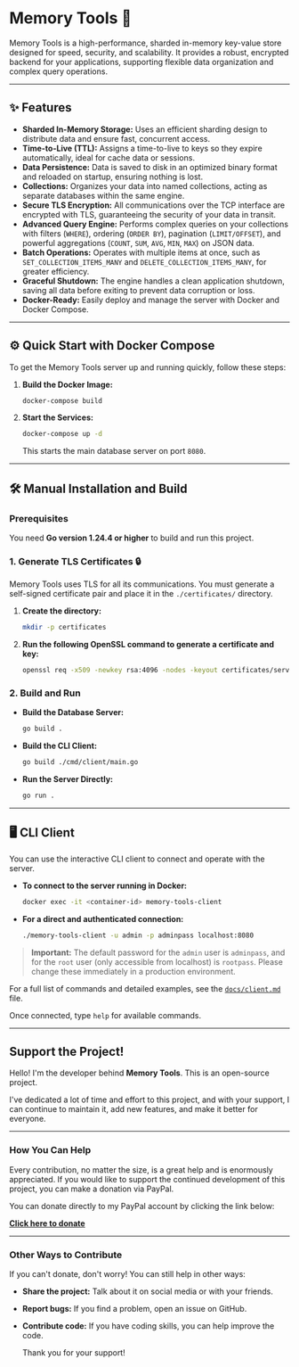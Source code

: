 # Memory Tools 🚀

Memory Tools is a high-performance, sharded in-memory key-value store designed for speed, security, and scalability. It provides a robust, encrypted backend for your applications, supporting flexible data organization and complex query operations.

---

## ✨ Features

- **Sharded In-Memory Storage:** Uses an efficient sharding design to distribute data and ensure fast, concurrent access.
- **Time-to-Live (TTL):** Assigns a time-to-live to keys so they expire automatically, ideal for cache data or sessions.
- **Data Persistence:** Data is saved to disk in an optimized binary format and reloaded on startup, ensuring nothing is lost.
- **Collections:** Organizes your data into named collections, acting as separate databases within the same engine.
- **Secure TLS Encryption:** All communications over the TCP interface are encrypted with TLS, guaranteeing the security of your data in transit.
- **Advanced Query Engine:** Performs complex queries on your collections with filters (`WHERE`), ordering (`ORDER BY`), pagination (`LIMIT/OFFSET`), and powerful aggregations (`COUNT`, `SUM`, `AVG`, `MIN`, `MAX`) on JSON data.
- **Batch Operations:** Operates with multiple items at once, such as `SET_COLLECTION_ITEMS_MANY` and `DELETE_COLLECTION_ITEMS_MANY`, for greater efficiency.
- **Graceful Shutdown:** The engine handles a clean application shutdown, saving all data before exiting to prevent data corruption or loss.
- **Docker-Ready:** Easily deploy and manage the server with Docker and Docker Compose.

---

## ⚙️ Quick Start with Docker Compose

To get the Memory Tools server up and running quickly, follow these steps:

1.  **Build the Docker Image:**

    ```bash
    docker-compose build
    ```

2.  **Start the Services:**

    ```bash
    docker-compose up -d
    ```

    This starts the main database server on port `8080`.

---

## 🛠️ Manual Installation and Build

### Prerequisites

You need **Go version 1.24.4 or higher** to build and run this project.

### 1. Generate TLS Certificates 🔒

Memory Tools uses TLS for all its communications. You must generate a self-signed certificate pair and place it in the `./certificates/` directory.

1.  **Create the directory:**

    ```bash
    mkdir -p certificates
    ```

2.  **Run the following OpenSSL command to generate a certificate and key:**

    ```bash
    openssl req -x509 -newkey rsa:4096 -nodes -keyout certificates/server.key -out certificates/server.crt -days 36500 -subj "/CN=localhost" -addext "subjectAltName = DNS:localhost,IP:127.0.0.1"
    ```

### 2. Build and Run

- **Build the Database Server:**

  ```bash
  go build .
  ```

- **Build the CLI Client:**

  ```bash
  go build ./cmd/client/main.go
  ```

- **Run the Server Directly:**

  ```bash
  go run .
  ```

---

## 🖥️ CLI Client

You can use the interactive CLI client to connect and operate with the server.

- **To connect to the server running in Docker:**

  ```bash
  docker exec -it <container-id> memory-tools-client
  ```

- **For a direct and authenticated connection:**

  ```bash
  ./memory-tools-client -u admin -p adminpass localhost:8080
  ```

> **Important:** The default password for the `admin` user is `adminpass`, and for the `root` user (only accessible from localhost) is `rootpass`. Please change these immediately in a production environment.

For a full list of commands and detailed examples, see the [`docs/client.md`](./docs/client.md) file.

Once connected, type `help` for available commands.

---

## Support the Project!

Hello! I'm the developer behind **Memory Tools**. This is an open-source project.

I've dedicated a lot of time and effort to this project, and with your support, I can continue to maintain it, add new features, and make it better for everyone.

---

### How You Can Help

Every contribution, no matter the size, is a great help and is enormously appreciated. If you would like to support the continued development of this project, you can make a donation via PayPal.

You can donate directly to my PayPal account by clicking the link below:

**[Click here to donate](https://paypal.me/AdonayB?locale.x=es_XC&country.x=VE)**

---

### Other Ways to Contribute

If you can't donate, don't worry! You can still help in other ways:

- **Share the project:** Talk about it on social media or with your friends.
- **Report bugs:** If you find a problem, open an issue on GitHub.
- **Contribute code:** If you have coding skills, you can help improve the code.

  Thank you for your support!
